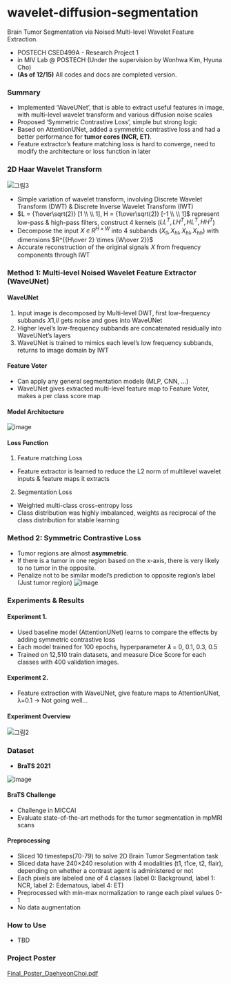 # wavelet-diffusion-segmentation

Brain Tumor Segmentation via Noised Multi-level Wavelet Feature Extraction.
- POSTECH CSED499A - Research Project 1 
- in MIV Lab @ POSTECH (Under the supervision by Wonhwa Kim, Hyuna Cho)
- **(As of 12/15)** All codes and docs are completed version.

  
### Summary
- Implemented ‘WaveUNet’, that is able to extract useful features in image, with multi-level wavelet transform and various diffusion noise scales
- Proposed ‘Symmetric Contrastive Loss’, simple but strong logic
- Based on AttentionUNet, added a symmetric contrastive loss and had a better performance for **tumor cores (NCR, ET)**.
- Feature extractor’s feature matching loss is hard to converge, need to modify the architecture or loss function in later

### 2D Haar Wavelet Transform 
![그림3](https://github.com/choidaedae/wavelet-diffusion-segmentation/assets/105369646/b0fbc94f-16cc-47cf-a6df-37b3fcc63c21)
- Simple variation of wavelet transform, involving Discrete Wavelet Transform
(DWT) & Discrete Inverse Wavelet Transform (IWT)
- $L = {1\over\sqrt(2)} [1  \\  \\ 1], H = {1\over\sqrt(2)} [-1 \\  \\ 1]$ represent low-pass & high-pass filters, construct 4 kernels ($LL^T, LH^T, HL^T, HH^T$)
- Decompose the input 𝑋 ∈ $R^{H \times W}$ into 4 subbands ($X_{ll}, X_{hl}, X_{hl}, X_{hh}$) with dimensions $R^{{H\over 2} \times {W\over 2}}$
- Accurate reconstruction of the original signals 𝑋 from frequency components through IWT


### Method 1: Multi-level Noised Wavelet Feature Extractor (WaveUNet)
#### WaveUNet
1. Input image is decomposed by Multi-level DWT, first low-frequency subbands 𝑋1,𝑙𝑙 gets noise and goes into WaveUNet
2. Higher level’s low-frequency subbands are concatenated residually into WaveUNet’s layers
3. WaveUNet is trained to mimics each level’s low frequency subbands, returns to image domain by IWT
#### Feature Voter
- Can apply any general segmentation models (MLP, CNN, …)
- WaveUNet gives extracted multi-level feature map to Feature Voter, makes a per class score map
#### Model Architecture
![image](https://github.com/choidaedae/wavelet-diffusion-segmentation/assets/105369646/6d100eb0-b16b-451a-aa6c-1461d74046d8)

#### Loss Function
1. Feature matching Loss
- Feature extractor is learned to reduce the L2 norm of multilevel wavelet inputs & feature maps it extracts
2. Segmentation Loss
- Weighted multi-class cross-entropy loss
- Class distribution was highly imbalanced, weights as reciprocal of the class distribution for stable learning



### Method 2: Symmetric Contrastive Loss
- Tumor regions are almost **asymmetric**.
- If there is a tumor in one region based on the x-axis, there is very likely to no tumor in the opposite.
- Penalize not to be similar model’s prediction to opposite region’s label (Just tumor region)
![image](https://github.com/choidaedae/wavelet-diffusion-segmentation/assets/105369646/eb14e8ba-58b7-466f-bf8a-23980ede7f1d)



### Experiments & Results
#### Experiment 1.
- Used baseline model (AttentionUNet) learns to compare the effects by adding symmetric contrastive loss
- Each model trained for 100 epochs, hyperparameter 𝝀 = 0, 0.1, 0.3, 0.5
- Trained on 12,510 train datasets, and measure Dice Score for each classes with 400 validation images.
#### Experiment 2.
- Feature extraction with WaveUNet, give feature maps to AttentionUNet, λ=0.1 -> Not going well…

#### Experiment Overview
![그림2](https://github.com/choidaedae/wavelet-diffusion-segmentation/assets/105369646/2c2da684-432f-48f2-9383-894d0bb737bc)


### Dataset
- **BraTS 2021**

![image](https://github.com/choidaedae/wavelet-diffusion-segmentation/assets/105369646/6be8b32a-5be3-4ac4-88db-950da52daa04)

#### BraTS Challenge
- Challenge in MICCAI
- Evaluate state-of-the-art methods for the tumor segmentation in mpMRI scans
#### Preprocessing
- Sliced 10 timesteps(70-79) to solve 2D Brain Tumor Segmentation task
- Sliced data have 240×240 resolution with 4 modalities (t1, t1ce, t2, flair),
depending on whether a contrast agent is administered or not
- Each pixels are labeled one of 4 classes (label 0: Background, label 1: NCR, label 2: Edematous, label 4: ET)
- Preprocessed with min-max normalization to range each pixel values 0-1
- No data augmentation


  
### How to Use 
- TBD 



### Project Poster 
[Final_Poster_DaehyeonChoi.pdf](https://github.com/choidaedae/wavelet-diffusion-segmentation/files/13676733/_._.pdf)

